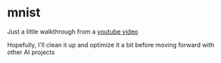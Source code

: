 # mnist
Just a little walkthrough from a [youtube video](https://www.youtube.com/watch?v=w8yWXqWQYmU)

Hopefully, I'll clean it up and optimize it a bit before moving forward with other AI projects